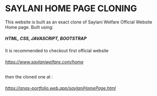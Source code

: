 # SAYLANI HOME PAGE CLONING
This website is built as an exact clone of Saylani Welfare Official Website Home page.
Built using:                                                        
##### HTML, CSS, JAVASCRIPT, BOOTSTRAP
It is recommended to checkout first official website
###### https://www.saylaniwelfare.com/home
then the cloned one at :
###### https://anas-portfolio.web.app/saylaniHomePage.html